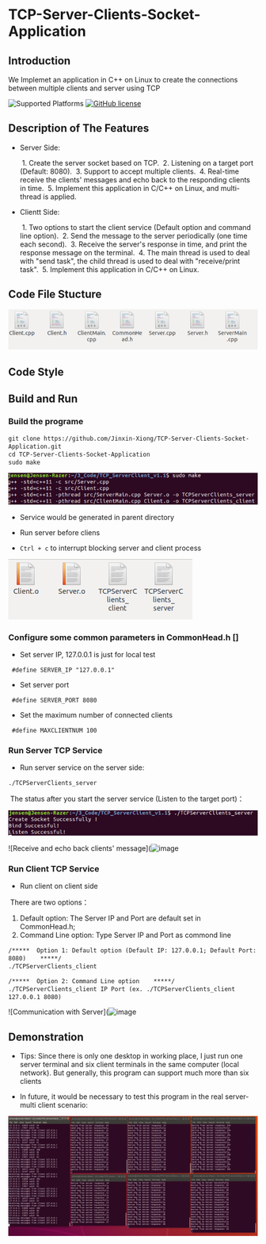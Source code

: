 # TCP-Server-Clients-Socket-Application


## Introduction
We Implemet an application in C++ on Linux to create the connections between multiple clients and server using TCP 

![Supported Platforms](https://img.shields.io/badge/platform-Linux-red.svg)
[![GitHub license](https://img.shields.io/badge/license-MIT-blue.svg)](https://github.com/Jinxin-Xiong/TCP-Server-Clients-Socket-Application/blob/main/LICENSE)


## Description of The Features

* Server Side:

  ​	1. Create the server socket based on TCP.
  ​	2. Listening on a target port (Default: 8080).
  ​	3. Support to accept multiple clients.
  ​	4. Real-time receive the clients' messages and echo back to the responding clients in time.
  ​	5. Implement this application in C/C++ on Linux, and multi-thread is applied.
  
* Clientt Side:

  ​	1. Two options to start the client service (Default option and command line option).
  ​	2. Send the message to the server periodically (one time each second).
  ​	3. Receive the server's response in time, and print the response message on the terminal.
  ​	4. The main thread is used to deal with "send task", the child thread is used to deal with "receive/print task".
  ​	5. Implement this application in C/C++ on Linux.
  
  
## Code File Stucture

![All the files](https://github.com/Jinxin-Xiong/TCP-Server-Clients-Socket-Application/blob/main/img/Codefilescreenshot.png?raw=true)


## Code Style



## Build and Run

### Build the programe

```
git clone https://github.com/Jinxin-Xiong/TCP-Server-Clients-Socket-Application.git
cd TCP-Server-Clients-Socket-Application
sudo make
```

![How to build](https://github.com/Jinxin-Xiong/TCP-Server-Clients-Socket-Application/blob/main/img/CompileScreenshot.png?raw=true)


* Service would be generated in parent directory

* Run server before cliens

* `Ctrl + c` to interrupt blocking server and client process

![The executables](https://github.com/Jinxin-Xiong/TCP-Server-Clients-Socket-Application/blob/main/img/Executablesscreenshot.png?raw=true)


### Configure some common parameters in CommonHead.h []

* Set server IP, 127.0.0.1 is just for local test

```
 #define SERVER_IP "127.0.0.1"   
 ```
 
 * Set server port

```
 #define SERVER_PORT 8080  
 ```
 
 * Set the maximum number of connected clients

```
 #define MAXCLIENTNUM 100 
 ```


### Run Server TCP Service 

* Run server service on the server side:

```
./TCPServerClients_server
```
​	The status after you start the server service (Listen to the target port)：

![Listen to the port](https://github.com/Jinxin-Xiong/TCP-Server-Clients-Socket-Application/blob/main/img/Runserverscreenshot.png?raw=true)

![Receive and echo back clients' message](![image](https://user-images.githubusercontent.com/64098916/200217221-2438aa0d-8a28-4795-8af4-6ace8a8e29f0.png)


### Run Client TCP Service 

* Run client on client side

​	There are two options：
1) Default option: The Server IP and Port are default set in CommonHead.h;   
2) Command Line option: Type Server IP and Port as commond line
```
/*****  Option 1: Default option (Default IP: 127.0.0.1; Default Port: 8080)    *****/
./TCPServerClients_client
```
```
/*****  Option 2: Command Line option    *****/
./TCPServerClients_client IP Port (ex. ./TCPServerClients_client 127.0.0.1 8080) 
```
![Communication with Server](![image](https://user-images.githubusercontent.com/64098916/200217023-aeb25728-e196-44f2-bd00-24719f131132.png)


## Demonstration

* Tips: Since there is only one desktop in working place, I just run one server terminal and six client terminals in the same computer (local network). But generally, this program can support much more than six clients

* In future, it would be necessary to test this program in the real server-multi client scenario: 

![One server - six clients](https://github.com/Jinxin-Xiong/TCP-Server-Clients-Socket-Application/blob/main/img/ServerMultiClientsDemo.png?raw=true)
